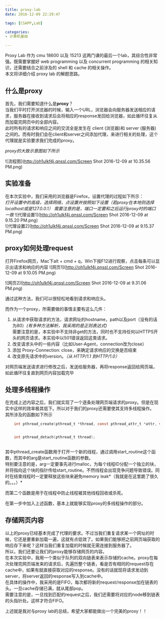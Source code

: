 ```yaml
---
title: proxy-lab
date: 2016-12-09 22:29:47

tags: [CSAPP,Lab]

categories: 
- 计算机基础

---
```


Proxy Lab 作为 cmu 18600 以及 15213 这两门课的最后一个lab，其综合性非常强。既需要掌握好 web programming 以及 concurrent programming 的相关知识，还需要结合之前涉及的 shell 和 cache 的相关操作。<br>
本文将详细介绍 proxy lab 的解题思路。

<!-- more -->

## 什么是proxy

首先，我们需要知道什么是**proxy**？<br>
当我们平时打开浏览器的时候，输入一个URL，浏览器会向服务器发送相应的请求，服务器在接收到请求后会将相应的response发回给浏览器，如此循环往复从而加载完网页中的全部内容。<br>
此时所有的请求和响应之间的交流全是发生在 client (浏览器)和 server (服务器)之间的。而有时我们会在client和server之间添加代理，来进行相关的处理，这个代理就是实验要求我们完成的proxy。<br>

*proxy的大致示意图如下所示*

![流程图](http://oh1ulkf4j.qnssl.com/Screen Shot 2016-12-09 at 10.35.56 PM.png)<br>


## 实验准备

在本次实验中，我们采用的浏览器是Firefox，设置代理的过程如下所示：<br>
*打开设置中的高级，选择网络，点设置并按照如下设置（若proxy在本地则选择localhost或是127.0.0.1）*
*需要注意的是，端口一定要和之后运行proxy时的端口一致*
![代理设置1](http://oh1ulkf4j.qnssl.com/Screen Shot 2016-12-09 at 9.15.20 PM.png)<br>
![代理设置2](http://oh1ulkf4j.qnssl.com/Screen Shot 2016-12-09 at 9.15.37 PM.png)<br>


## proxy如何处理request

打开Firefox网页，Mac下alt + cmd + q，Win下按F12进行观察，点击每条可以显示出请求和响应的内容
![网页1](http://oh1ulkf4j.qnssl.com/Screen Shot 2016-12-09 at 9.10.05 PM.png)<br>

![网页2](http://oh1ulkf4j.qnssl.com/Screen Shot 2016-12-09 at 9.31.06 PM.png)<br>

通过这种方法，我们可以很轻松地看到请求和响应头。

而作为一个proxy，所需要做的事情主要有这么几件：<br>
1. 从请求中获取请求的方法，请求网址的hostname，path以及port（没有的话为80）*(有多种方法解析，我采用的是正则表达式)* <br>  需要注意的是，本实验中不支持非get的方法，同时也不支持任何以HTTPS开头的网页请求。本实验中以501错误返回这类请求。<br> 
2. 改变请求头中的一些内容（比如User-Agent，connection改为close）<br>
3. 添加 Proxy-Connection: close，来确定请求响应的交换是否结束
4. 改变原先请求中的version。*（从 HTTP/1.1 到HTTP/1.0）* <br>

对网页端发送请求进行修改之后，发送给服务器，再将response返回给网页端，如此循环往复直到网页内容加载完毕

## 处理多线程操作

在完成上述内容之后，我们就实现了一个逐条处理网页端请求的proxy。但是在现实中这样的效率极其低下。所以对于我们的proxy还需要使其支持多线程操作。<br>
其所涉及的函数如下所示<br>

```c
    int pthread_create(pthread_t *thread, const pthread_attr_t *attr, void *(*start_routine) (void *), void *arg);


    int pthread_detach(pthread_t thread);
	
```

其中pthread_create函数用于打开一个新的线程，通过调用start_routine这个函数，而其中的arg是start_routine函数的参数。<br>
特别要注意的是，arg一定要事先进行malloc，为每个线程ID分配一个独立的块，并将指向这个块的指针传给start_routine。不然线程会出现竞争问题导致错误。同时在结束线程时一定要释放这些块来避免memory leak*（我就是在这里跪了很久的。。。）*

而第二个函数是用于在线程中防止线程被其他线程回收或杀死。

在第一步中加入上述函数，基本上就能够实现proxy的多线程操作的部分。

## 存储网页内容

以上的proxy已经基本完成了代理的要求。不过当我们重复请求某一个网址的时候，它还是要重新加载一遍，这就有点低效了。如果我们能够把之前网页端获取的响应存下来呢？这样当我们重复加载的时候就无需连接到服务器了。<br>
所以，我们还要让我们的proxy能够存储网页的内容。<br>在本次实验中，我用一个类似于队列的双向链表来表示存储的cache。proxy在每次处理完网页端发来的请求后，先遍历整个链表，看是否有相同的request存在cache中，如果有就直接获取对应的response。没有的话就现将请求发动到server，将server返回的response写入到cache中。<br>
在具体的操作中，我采用的是FIFO，每次都将新的request/response加在链表的头。一旦cache存储已满，就从尾部pop。<br>
需要注意的是，一旦找到匹配的request之后，我们还需要将对应的node移到链表的头指针处。这样才符合FIFO。<br>

上述就是我对与proxy lab的总结，希望大家都能做出一个完美的proxy！！


